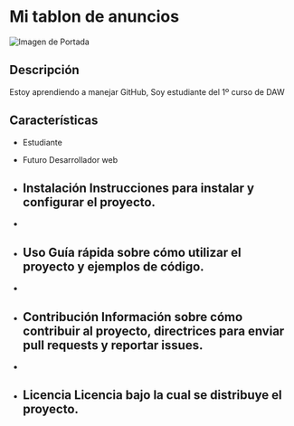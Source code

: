 # Mi tablon de anuncios 

![Imagen de Portada](Recursos/images.jpeg)

## Descripción
Estoy aprendiendo a manejar GitHub, Soy estudiante del 1º curso de DAW

## Características 
- Estudiante
- Futuro Desarrollador web


- ## Instalación Instrucciones para instalar y configurar el proyecto.
-
- ## Uso Guía rápida sobre cómo utilizar el proyecto y ejemplos de código.
-
- ## Contribución Información sobre cómo contribuir al proyecto, directrices para enviar pull requests y reportar issues.
-
- ## Licencia Licencia bajo la cual se distribuye el proyecto.
